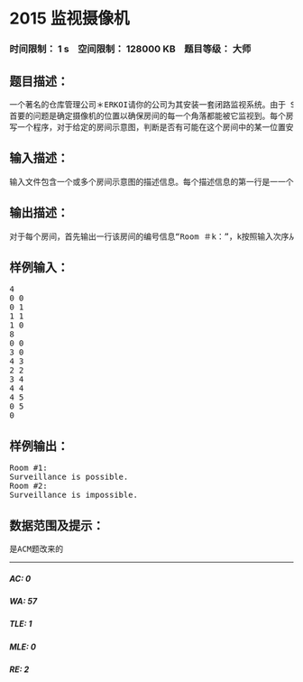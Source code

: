 # 2015 监视摄像机   
### 时间限制： 1 s&nbsp;&nbsp;&nbsp;&nbsp;空间限制： 128000 KB&nbsp;&nbsp;&nbsp;&nbsp;题目等级： 大师  
## 题目描述：  

<pre>
一个著名的仓库管理公司＊ERKOI请你的公司为其安装一套闭路监视系统。由于 SERKOI财力有限，每个房间只能安装一台摄像机作监视用，不过它的镜头可以向任意方向旋转。
首要的问题是确定摄像机的位置以确保房间的每一个角落都能被它监视到。每个房间用一个封闭的多边形表示，图中的每条边表示一面墙。
写一个程序，对于给定的房间示意图，判断是否有可能在这个房间中的某一位置安置一台摄像机，使其能监视到这个房间的任何一个角落。
</pre>
  
  
## 输入描述：  

<pre>
输入文件包含一个或多个房间示意图的描述信息。每个描述信息的第一行是一一个正整数n（4＜=n＜=100），表示该房间的示意图为一个n边形。以下n行每行包括用空格符隔开的两个整数x,y,按顺时针方向依次为这个n边形的n个顶点在直角坐标系中的的横纵坐标，x,y,的范围在：-1000至1000之间。若n等于0则表示输入文件结束。
</pre>
  
  
## 输出描述：  

<pre>
对于每个房间，首先输出一行该房间的编号信息“Room ＃k：”，k按照输入次序从1开始计数。紧接着一行是判断结果，如果摄像机在房间中某处安置能满足条件，输出： “surveillance is possible。”，否则输出“surveillance is impossible。” 每两个房间的输出结果之间用一个空行隔开。
</pre>
  
  
## 样例输入：  

<pre>
4
0 0
0 1
1 1
1 0
8
0 0 
3 0
4 3
2 2
3 4
4 4
4 5
0 5
0
</pre>
  
  
## 样例输出：  

<pre>
Room #1:
Surveillance is possible.
Room #2:
Surveillance is impossible.
</pre>
  
  
## 数据范围及提示：  

<pre>
是ACM题改来的
</pre>
  
  
***  

##### AC: 0  
##### WA: 57  
##### TLE: 1  
##### MLE: 0  
##### RE: 2  
